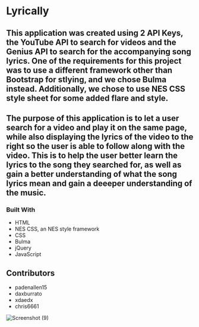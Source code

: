 # Lyrically
## This application was created using 2 API Keys, the YouTube API to search for videos and the Genius API to search for the accompanying song lyrics. One of the requirements for this project was to use a different framework other than Bootstrap for stlying, and we chose Bulma instead. Additionally, we chose to use NES CSS style sheet for some added flare and style.

## The purpose of this application is to let a user search for a video and play it on the same page, while also displaying the lyrics of the video to the right so the user is able to follow along with the video. This is to help the user better learn the lyrics to the song they searched for, as well as gain a better understanding of what the song lyrics mean and gain a deeeper understanding of the music. 

### Built With 

 * HTML
 * NES CSS, an NES style framework
 * CSS
 * Bulma
 * jQuery
 * JavaScript

## Contributors
* padenallen15
* daxburrato
* xdaedx
* chris6661

![Screenshot (9)](https://user-images.githubusercontent.com/74381468/106422085-8f8dcd00-6423-11eb-98d5-0d0396e501bd.png)
